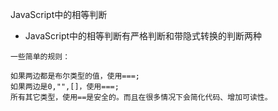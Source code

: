 JavaScript中的相等判断
+ JavaScript中的相等判断有严格判断和带隐式转换的判断两种
```
一些简单的规则：

如果两边都是布尔类型的值，使用===;
如果两边是0,"",[]，使用===;
所有其它类型，使用==是安全的。而且在很多情况下会简化代码、增加可读性。

```
